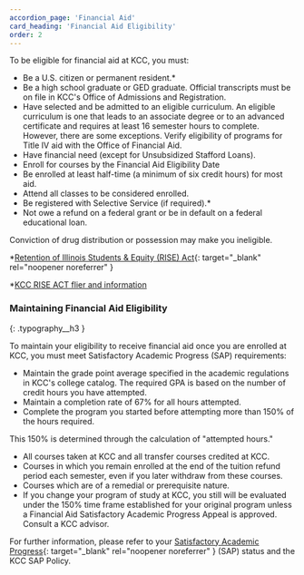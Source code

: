 ```yaml
---
accordion_page: 'Financial Aid'
card_heading: 'Financial Aid Eligibility'
order: 2
---
```


To be eligible for financial aid at KCC, you must:

- Be a U.S. citizen or permanent resident.*
- Be a high school graduate or GED graduate. Official transcripts must be on file in KCC's Office of Admissions and Registration.
- Have selected and be admitted to an eligible curriculum. An eligible curriculum is one that leads to an associate degree or to an advanced certificate and requires at least 16 semester hours to complete. However, there are some exceptions. Verify eligibility of programs for Title IV aid with the Office of Financial Aid.
- Have financial need (except for Unsubsidized Stafford Loans).
- Enroll for courses by the Financial Aid Eligibility Date
- Be enrolled at least half-time (a minimum of six credit hours) for most aid.
- Attend all classes to be considered enrolled.
- Be registered with Selective Service (if required).*
- Not owe a refund on a federal grant or be in default on a federal educational loan.

Conviction of drug distribution or possession may make you ineligible.

*[Retention of Illinois Students & Equity (RISE) Act​](https://www.isac.org/students/before-college/financial-aid-planning/retention-of-illinois-rise-act/){: target="_blank" rel="noopener noreferrer" }

*[KCC RISE ACT flier and information](#)

### Maintaining Financial Aid Eligibility
{: .typography__h3 }

To maintain your eligibility to receive financial aid once you are enrolled at KCC, you must meet Satisfactory Academic Progress (SAP) requirements:

- Maintain the grade point average specified in the academic regulations in KCC's college catalog. The required GPA is based on the number of credit hours you have attempted.
- Maintain a completion rate of 67% for all hours attempted.
- Complete the program you started before attempting more than 150% of the hours required.

This 150% is determined through the calculation of "attempted hours."

- All courses taken at KCC and all transfer courses credited at KCC.
- Courses in which you remain enrolled at the end of the tuition refund period each semester, even if you later withdraw from these courses.
- Courses which are of a remedial or prerequisite nature.
- If you change your program of study at KCC, you still will be evaluated under the 150% time frame established for your original program unless a Financial Aid Satisfactory Academic Progress Appeal is approved. Consult a KCC advisor.

For further information, please refer to your [Satisfactory Academic Progress](https://selfservice.kcc.edu/Student/FinancialAid/SatisfactoryAcademicProgress){: target="_blank" rel="noopener noreferrer" }&nbsp;(SAP) status and the KCC SAP Policy.
